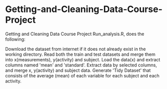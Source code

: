# Getting-and-Cleaning-Data-Course-Project
Getting and Cleaning Data Course Project
Run_analysis.R, does the following:

Download the dataset from internet if it does not already exist in the working directory.
Read both the train and test datasets and merge them into x(measurements), y(activity) and subject.
Load the data(x) and extract columns named 'mean' and 'standard'. 
Extract data by selected columns, and merge x, y(activity) and subject data. 
Generate 'Tidy Dataset' that consists of the average (mean) of each variable for each subject and each activity. 
